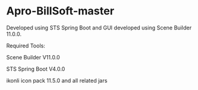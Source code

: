 # Apro-BillSoft-master
 
Developed using STS Spring Boot and GUI developed using Scene Builder 11.0.0.

Required Tools:

Scene Builder V11.0.0

STS Spring Boot V4.0.0

ikonli icon pack 11.5.0 and all related jars
